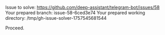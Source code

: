Issue to solve: https://github.com/deep-assistant/telegram-bot/issues/58
Your prepared branch: issue-58-6ced3e74
Your prepared working directory: /tmp/gh-issue-solver-1757545681544

Proceed.